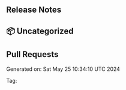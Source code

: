 ## Release Notes

## 📦 Uncategorized

## Pull Requests

Generated on: Sat May 25 10:34:10 UTC 2024

Tag: 

